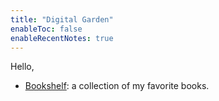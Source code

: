 ```yaml
---
title: "Digital Garden"
enableToc: false
enableRecentNotes: true
---
```


Hello, 




- [Bookshelf](/books): a collection of my favorite books.
